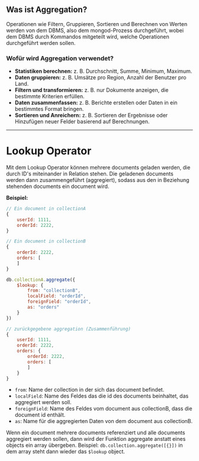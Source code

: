 ## Was ist Aggregation?

Operationen wie Filtern, Gruppieren, Sortieren und Berechnen von Werten werden von dem DBMS, also dem mongod-Prozess durchgeführt, wobei dem DBMS durch Kommandos mitgeteilt wird, welche Operationen durchgeführt werden sollen.

### Wofür wird Aggregation verwendet?

- **Statistiken berechnen:** z. B. Durchschnitt, Summe, Minimum, Maximum.
- **Daten gruppieren:** z. B. Umsätze pro Region, Anzahl der Benutzer pro Land.
- **Filtern und transformieren:** z. B. nur Dokumente anzeigen, die bestimmte Kriterien erfüllen.
- **Daten zusammenfassen:** z. B. Berichte erstellen oder Daten in ein bestimmtes Format bringen.
- **Sortieren und Anreichern:** z. B. Sortieren der Ergebnisse oder Hinzufügen neuer Felder basierend auf Berechnungen.

---

# Lookup Operator

Mit dem Lookup Operator können mehrere documents geladen werden, die durch ID's miteinander in Relation stehen. Die geladenen documents werden dann zusammengeführt (aggregiert), sodass aus den in Beziehung stehenden documents ein document wird.

**Beispiel:**
```javascript
// Ein document in collectionA
{
	userId: 1111,
	orderId: 2222,
}

// Ein document in collectionB
{
	orderId: 2222,
	orders: [
	]
}

db.collectionA.aggregate({
	$lookup: {
		from: "collectionB",
		localField: "orderId",
		foreignField: "orderId",
		as: "orders"
	}
})

// zurückgegebene aggregation (Zusammenführung)
{
	userId: 1111,
	orderId: 2222,
	orders: {
		orderId: 2222,
		orders: [
		]
	}
}
```

- `from`: Name der collection in der sich das document befindet.
- `localField`: Name des Feldes das die id des documents beinhaltet, das aggregiert werden soll.
- `foreignField`: Name des Feldes vom document aus collectionB, dass die document id enthält.
- `as`: Name für die aggregierten Daten von dem document aus collectionB.

Wenn ein document mehrere documents referenziert und alle documents aggregiert werden sollen, dann wird der Funktion aggregate anstatt eines objects ein array übergeben. Beispiel: `db.collection.aggregate([{}])` in dem array steht dann wieder das `$lookup` object.

